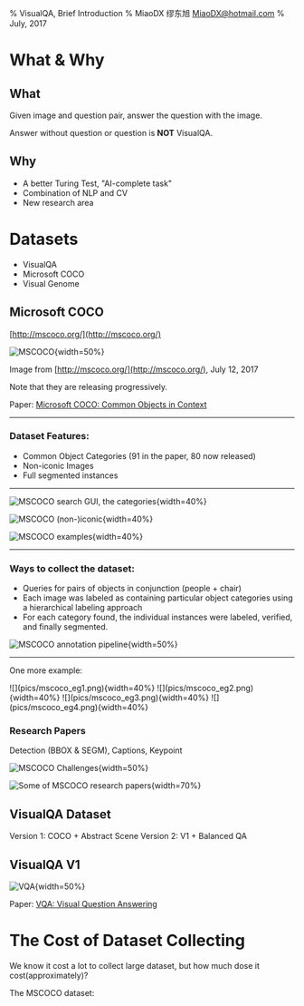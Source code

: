 % VisualQA, Brief Introduction
% MiaoDX 缪东旭 MiaoDX@hotmail.com
% July, 2017

# What & Why

## What

Given image and question pair, answer the question with the image.

Answer without question or question is **NOT** VisualQA.


## Why

* A better Turing Test, "AI-complete task"
* Combination of NLP and CV
* New research area

# Datasets

* VisualQA
* Microsoft COCO
* Visual Genome

## Microsoft COCO

[http://mscoco.org/](http://mscoco.org/)

![MSCOCO](pics/mscoco1.png){width=50%}

Image from [http://mscoco.org/](http://mscoco.org/), July 12, 2017

Note that they are releasing progressively.

Paper: [Microsoft COCO: Common Objects in Context](https://arxiv.org/abs/1405.0312)

*** 

### Dataset Features:

* Common Object Categories (91 in the paper, 80 now released)
* Non-iconic Images
* Full segmented instances

***

![MSCOCO search GUI, the categories](pics/mscoco_search.png){width=40%}

![MSCOCO (non-)iconic](pics/mscoco_iconic.png){width=40%}

![MSCOCO examples](pics/mscoco2.png){width=40%}

***

### Ways to collect the dataset:

* Queries for pairs of objects in conjunction (people + chair)
* Each image was labeled as containing particular object categories using
a hierarchical labeling approach
* For each category found, the individual instances were labeled, verified,
and finally segmented. 

![MSCOCO annotation pipeline](pics/mscoco_annotation_pipeline.png){width=50%}

***

One more example:

<div id="fig:MSCOCO example">
![](pics/mscoco_eg1.png){width=40%}
![](pics/mscoco_eg2.png){width=40%}
![](pics/mscoco_eg3.png){width=40%}
![](pics/mscoco_eg4.png){width=40%}
</div>

### Research Papers

Detection (BBOX & SEGM), Captions, Keypoint

![MSCOCO Challenges](pics/mscoco_challenges.png){width=50%}

![Some of MSCOCO research papers](pics/mscoco_research.png){width=70%}

## VisualQA Dataset

Version 1: COCO + Abstract Scene
Version 2: V1 + Balanced QA

## VisualQA V1


![VQA](pics/vqa_1.png){width=50%}

Paper: [VQA: Visual Question Answering](http://arxiv.org/pdf/1505.00468v6.pdf)





# The Cost of Dataset Collecting

We know it cost a lot to collect large dataset, but how much dose it cost(approximately)?

The MSCOCO dataset:

